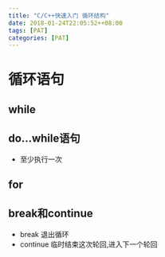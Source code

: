 ```yaml
---
title: "C/C++快速入门 循环结构"
date: 2018-01-24T22:05:52++08:00  
tags: [PAT]  
categories: [PAT]  
---
```


# 循环语句

## while

## do...while语句

- 至少执行一次

## for

## break和continue

- break 退出循环
- continue 临时结束这次轮回,进入下一个轮回
